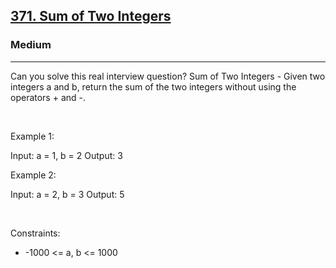 <h2><a href="https://leetcode.com/problems/sum-of-two-integers/">371. Sum of Two Integers</a></h2><h3>Medium</h3><hr>Can you solve this real interview question? Sum of Two Integers - Given two integers a and b, return the sum of the two integers without using the operators + and -.

 

Example 1:

Input: a = 1, b = 2
Output: 3


Example 2:

Input: a = 2, b = 3
Output: 5


 

Constraints:

 * -1000 <= a, b <= 1000